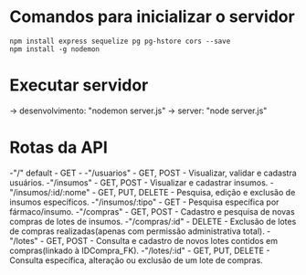 # Comandos para inicializar o servidor
    npm install express sequelize pg pg-hstore cors --save
    npm install -g nodemon

# Executar servidor 
  -> desenvolvimento: "nodemon server.js"
  -> server: "node server.js"

# Rotas da API
-"/" default - GET -
-"/usuarios" - GET, POST - Visualizar, validar e cadastra usuários.
-"/insumos" - GET, POST - Visualizar e cadastrar insumos.
-"/insumos/:id/:nome" - GET, PUT, DELETE - Pesquisa, edição e exclusão de insumos específicos.
-"/insumos/:tipo" - GET - Pesquisa específica por fármaco/insumo.
-"/compras" - GET, POST - Cadastro e pesquisa de novas compras de lotes de insumos.
-"/compras/:id" - DELETE - Exclusão de lotes de compras realizadas(apenas com permissão administrativa total).
-"/lotes" - GET, POST - Consulta e cadastro de novos lotes contidos em compras(linkado à IDCompra_FK).
-"/lotes/:id" - GET, PUT, DELETE - Consulta específica, alteração ou exclusão de um lote de compras.